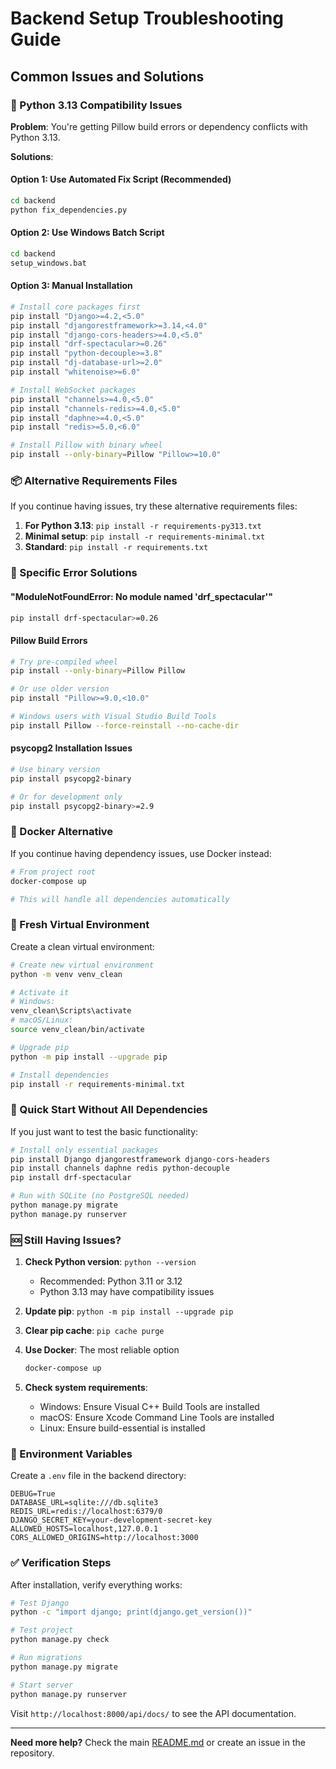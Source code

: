 # Backend Setup Troubleshooting Guide

## Common Issues and Solutions

### 🐍 Python 3.13 Compatibility Issues

**Problem**: You're getting Pillow build errors or dependency conflicts with Python 3.13.

**Solutions**:

#### Option 1: Use Automated Fix Script (Recommended)
```bash
cd backend
python fix_dependencies.py
```

#### Option 2: Use Windows Batch Script
```cmd
cd backend
setup_windows.bat
```

#### Option 3: Manual Installation
```bash
# Install core packages first
pip install "Django>=4.2,<5.0"
pip install "djangorestframework>=3.14,<4.0"
pip install "django-cors-headers>=4.0,<5.0"
pip install "drf-spectacular>=0.26"
pip install "python-decouple>=3.8"
pip install "dj-database-url>=2.0"
pip install "whitenoise>=6.0"

# Install WebSocket packages
pip install "channels>=4.0,<5.0"
pip install "channels-redis>=4.0,<5.0"
pip install "daphne>=4.0,<5.0"
pip install "redis>=5.0,<6.0"

# Install Pillow with binary wheel
pip install --only-binary=Pillow "Pillow>=10.0"
```

### 📦 Alternative Requirements Files

If you continue having issues, try these alternative requirements files:

1. **For Python 3.13**: `pip install -r requirements-py313.txt`
2. **Minimal setup**: `pip install -r requirements-minimal.txt`
3. **Standard**: `pip install -r requirements.txt`

### 🔧 Specific Error Solutions

#### "ModuleNotFoundError: No module named 'drf_spectacular'"
```bash
pip install drf-spectacular>=0.26
```

#### Pillow Build Errors
```bash
# Try pre-compiled wheel
pip install --only-binary=Pillow Pillow

# Or use older version
pip install "Pillow>=9.0,<10.0"

# Windows users with Visual Studio Build Tools
pip install Pillow --force-reinstall --no-cache-dir
```

#### psycopg2 Installation Issues
```bash
# Use binary version
pip install psycopg2-binary

# Or for development only
pip install psycopg2-binary>=2.9
```

### 🐳 Docker Alternative

If you continue having dependency issues, use Docker instead:

```bash
# From project root
docker-compose up

# This will handle all dependencies automatically
```

### 🔄 Fresh Virtual Environment

Create a clean virtual environment:

```bash
# Create new virtual environment
python -m venv venv_clean

# Activate it
# Windows:
venv_clean\Scripts\activate
# macOS/Linux:
source venv_clean/bin/activate

# Upgrade pip
python -m pip install --upgrade pip

# Install dependencies
pip install -r requirements-minimal.txt
```

### 🏃 Quick Start Without All Dependencies

If you just want to test the basic functionality:

```bash
# Install only essential packages
pip install Django djangorestframework django-cors-headers
pip install channels daphne redis python-decouple
pip install drf-spectacular

# Run with SQLite (no PostgreSQL needed)
python manage.py migrate
python manage.py runserver
```

### 🆘 Still Having Issues?

1. **Check Python version**: `python --version`
   - Recommended: Python 3.11 or 3.12
   - Python 3.13 may have compatibility issues

2. **Update pip**: `python -m pip install --upgrade pip`

3. **Clear pip cache**: `pip cache purge`

4. **Use Docker**: The most reliable option
   ```bash
   docker-compose up
   ```

5. **Check system requirements**:
   - Windows: Ensure Visual C++ Build Tools are installed
   - macOS: Ensure Xcode Command Line Tools are installed
   - Linux: Ensure build-essential is installed

### 📝 Environment Variables

Create a `.env` file in the backend directory:

```env
DEBUG=True
DATABASE_URL=sqlite:///db.sqlite3
REDIS_URL=redis://localhost:6379/0
DJANGO_SECRET_KEY=your-development-secret-key
ALLOWED_HOSTS=localhost,127.0.0.1
CORS_ALLOWED_ORIGINS=http://localhost:3000
```

### ✅ Verification Steps

After installation, verify everything works:

```bash
# Test Django
python -c "import django; print(django.get_version())"

# Test project
python manage.py check

# Run migrations
python manage.py migrate

# Start server
python manage.py runserver
```

Visit `http://localhost:8000/api/docs/` to see the API documentation.

---

**Need more help?** Check the main [README.md](../README.md) or create an issue in the repository.